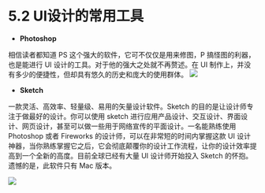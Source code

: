 # 5.2 UI设计的常用工具

* **Photoshop**

相信读者都知道 PS 这个强大的软件，它可不仅仅是用来修图，P 搞怪图的利器，也是能进行 UI 设计的工具。对于他的强大之处就不再赘述。在 UI 制作上，并没有多少的便捷性，但却具有悠久的历史和庞大的使用群体。
![](http://7xrl9z.com1.z0.glb.clouddn.com/ps.png-w800.jpg)

* **Sketch**

一款灵活、高效率、轻量级、易用的矢量设计软件。Sketch 的目的是让设计师专注于做最好的设计。你可以使用 sketch 进行应用产品设计、交互设计、界面设计、网页设计，甚至可以做一些用于网络宣传的平面设计。一名能熟练使用 Photoshop 或者 Fireworks 的设计师，可以在非常短的时间内掌握这款 UI 设计神器，当你熟练掌握它之后，它会彻底颠覆你的设计工作流程，让你的设计效率提高到一个全新的高度。目前全球已经有大量 UI 设计师开始投入 Sketch 的怀抱。遗憾的是，此软件只有 Mac 版本。

![](http://7xrl9z.com1.z0.glb.clouddn.com/sketch.png-w800.jpg)
